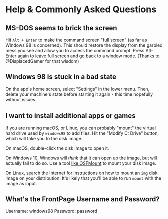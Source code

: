 # Help & Commonly Asked Questions

## MS-DOS seems to brick the screen
Hit `Alt + Enter` to make the command screen "full screen" (as far as Windows 98 is
concerned). This should restore the display from the garbled mess you see and allow
you to access the command prompt. Press Alt-Enter again to leave full screen and go
back to a window mode. (Thanks to @DisplacedGamer for that wisdom)

## Windows 98 is stuck in a bad state

On the app's home screen, select "Settings" in the lower menu. Then, delete your
machine's state before starting it again - this time hopefully without issues.

## I want to install additional apps or games

If you are running macOS, or Linux, you can probably "mount" the
virtual hard drive used by `windows98` to add files. Hit the "Modify C: Drive"
button, which will take you to the disk image.

On macOS, double-click the disk image to open it.

On Windows 10, Windows will _think_ that it can open up the image, but will
actually fail to do so. Use a tool [like OSFMount][osfmount] to mount your
disk image.

On Linux, search the Internet for instructions on how to mount an `img` disk
image on your distribution. It's likely that you'll be able to run `mount`
with the image as input.

[osfmount]: https://www.osforensics.com/tools/mount-disk-images.html

## What's the FrontPage Username and Password?
Username: windows98
Password: password
